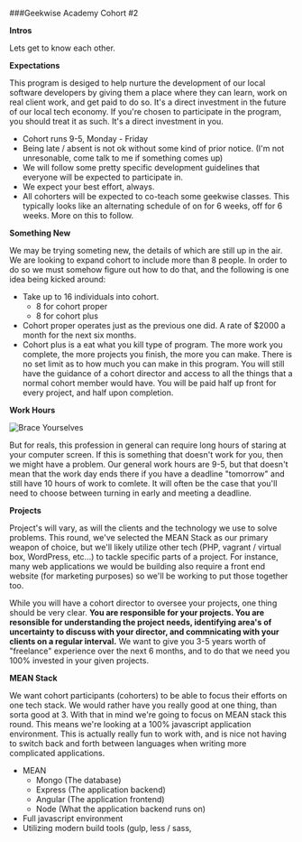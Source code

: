 ###Geekwise Academy Cohort #2

**Intros**

Lets get to know each other.

**Expectations**

This program is desiged to help nurture the development of our local software developers by giving them a place where they can learn, work on real client work, and get paid to do so.  It's a direct investment in the future of our local tech economy.  If you're chosen to participate in the program, you should treat it as such.  It's a direct investment in you. 

* Cohort runs 9-5, Monday - Friday
* Being late / absent is not ok without some kind of prior notice.  (I'm not unresonable, come talk to me if something comes up)
* We will follow some pretty specific development guidelines that everyone will be expected to participate in.
* We expect your best effort, always.
* All cohorters will be expected to co-teach some geekwise classes.  This typically looks like an alternating schedule of on for 6 weeks, off for 6 weeks.  More on this to follow.

**Something New**

We may be trying someting new, the details of which are still up in the air.  We are looking to expand cohort to include more than 8 people.  In order to do so we must somehow figure out how to do that, and the following is one idea being kicked around:

* Take up to 16 individuals into cohort.
    * 8 for cohort proper
    * 8 for cohort plus
* Cohort proper operates just as the previous one did.  A rate of $2000 a month for the next six months.
* Cohort plus is a eat what you kill type of program.  The more work you complete, the more projects you finish, the more you can make.  There is no set limit as to how much you can make in this program.  You will still have the guidance of a cohort director and access to all the things that a normal cohort member would have.  You will be paid half up front for every project, and half upon completion. 

**Work Hours**

![Brace Yourselves](https://i.imgflip.com/ntbsy.jpg)

But for reals, this profession in general can require long hours of staring at your computer screen.  If this is something that doesn't work for you, then we might have a problem.  Our general work hours are 9-5, but that doesn't mean that the work day ends there if you have a deadline "tomorrow" and still have 10 hours of work to comlete.  It will often be the case that you'll need to choose between turning in early and meeting a deadline.  

**Projects**

Project's will vary, as will the clients and the technology we use to solve problems.  This round, we've selected the MEAN Stack as our primary weapon of choice, but we'll likely utilize other tech (PHP, vagrant / virtual box, WordPress, etc...) to tackle specific parts of a project.  For instance, many web applications we would be building also require a front end website (for marketing purposes) so we'll be working to put those together too.  

While you will have a cohort director to oversee your projects, one thing should be very clear.  __**You are responsible for your projects.  You are resonsible for understanding the project needs, identifying area's of uncertainty to discuss with your director, and commnicating with your clients on a regular interval.**__  We want to give you 3-5 years worth of "freelance" experience over the next 6 months, and to do that we need you 100% invested in your given projects.

**MEAN Stack**

We want cohort participants (cohorters) to be able to focus their efforts on one tech stack.  We would rather have you really good at one thing, than sorta good at 3.  With that in mind we're going to focus on MEAN stack this round.  This means we're looking at a 100% javascript application environment.  This is actually really fun to work with, and is nice not having to switch back and forth between languages when writing more complicated applications.

* MEAN
    * Mongo (The database)
    * Express (The application backend)
    * Angular (The application frontend)
    * Node (What the application backend runs on)
* Full javascript environment
* Utilizing modern build tools (gulp, less / sass, 
















